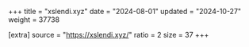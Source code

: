 +++
title = "xslendi.xyz"
date = "2024-08-01"
updated = "2024-10-27"
weight = 37738

[extra]
source = "https://xslendi.xyz/"
ratio = 2
size = 37
+++
